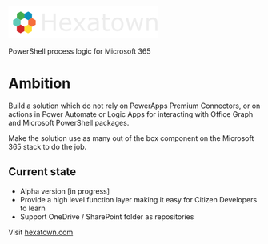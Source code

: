 ![](./img/hexatown-logo-64h.png)

PowerShell process logic for Microsoft 365

# Ambition 

Build a solution which do not rely on PowerApps Premium Connectors, or on actions in Power Automate or Logic Apps for interacting with Office Graph and Microsoft PowerShell packages.

Make the solution use as many out of the box component on the Microsoft 365 stack to do the job.

## Current state
- Alpha version [in progress]
- Provide a high level function layer making it easy for Citizen Developers to learn
- Support OneDrive / SharePoint folder as repositories

Visit [hexatown.com](https://www.hexatown.com)